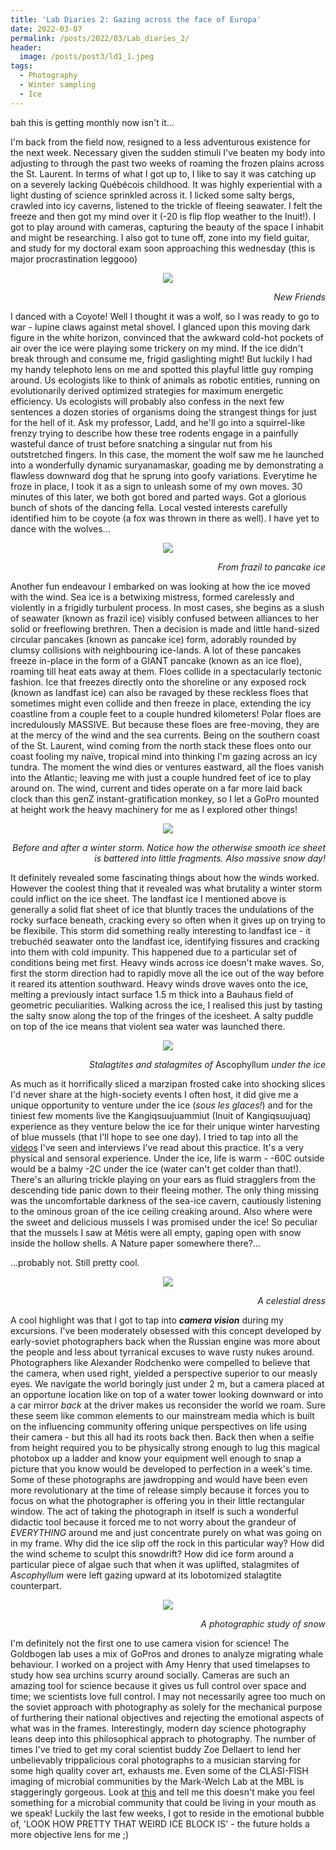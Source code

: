 ```yaml
---
title: 'Lab Diaries 2: Gazing across the face of Europa'
date: 2022-03-07
permalink: /posts/2022/03/Lab_diaries_2/
header: 
  image: /posts/post3/ld1_1.jpeg
tags:
  - Photography
  - Winter sampling
  - Ice
---
```


bah this is getting monthly now isn't it... 

I'm back from the field now, resigned to a less adventurous existence for the next week. Necessary given the sudden stimuli I've beaten my body into adjusting to through the past two weeks of roaming the frozen plains across the St. Laurent. In terms of what I got up to, I like to say it was catching up on a severely lacking Québécois childhood. It was highly experiential with a light dusting of science sprinkled across it. I licked some salty bergs, crawled into icy caverns, listened to the trickle of fleeing seawater. I felt the freeze and then got my mind over it (-20 is flip flop weather to the Inuit!). I got to play around with cameras, capturing the beauty of the space I inhabit and might be researching. I also got to tune off, zone into my field guitar, and study for my doctoral exam soon approaching this wednesday (this is major procrastination leggooo)

<p align="center" width="100%">
<img src="/images/posts/post3/ld2_2.png">
<figcaption align="right"><i>New Friends</i></figcaption>
</p>

I danced with a Coyote! Well I thought it was a wolf, so I was ready to go to war - lupine claws against metal shovel. I glanced upon this moving dark figure in the white horizon, convinced that the awkward cold-hot pockets of air over the ice were playing some trickery on my mind. If the ice didn't break through and consume me, frigid gaslighting might! But luckily I had my handy telephoto lens on me and spotted this playful little guy romping around. Us ecologists like to think of animals as robotic entities, running on evolutionarily derived optimized strategies for maximum energetic efficiency. Us ecologists will probably also confess in the next few sentences a dozen stories of organisms doing the strangest things for just for the hell of it. Ask my professor, Ladd, and he'll go into a squirrel-like frenzy trying to describe how these tree rodents engage in a painfully wasteful dance of trust before snatching a singular nut from his outstretched fingers. In this case, the moment the wolf saw me he launched into a wonderfully dynamic suryanamaskar, goading me by demonstrating a flawless downward dog that he sprung into goofy variations. Everytime he froze in place, I took it as a sign to unleash some of my own moves. 30 minutes of this later, we both got bored and parted ways. Got a glorious bunch of shots of the dancing fella. Local vested interests carefully identified him to be coyote (a fox was thrown in there as well). I have yet to dance with the wolves...

<p align="center" width="100%">
<img src="/images/posts/post3/ld2_3.jpeg">
<figcaption align="right"><i>From frazil to pancake ice</i></figcaption>
</p>

Another fun endeavour I embarked on was looking at how the ice moved with the wind. Sea ice is a betwixing mistress, formed carelessly and violently in a frigidly turbulent process. In most cases, she begins as a slush of seawater (known as frazil ice) visibly confused between alliances to her solid or freeflowing brethren. Then a decision is made and little hand-sized circular pancakes (known as pancake ice) form, adorably rounded by clumsy collisions with neighbouring ice-lands. A lot of these pancakes freeze in-place in the form of a GIANT pancake (known as an ice floe), roaming till heat eats away at them. Floes collide in a spectacularly tectonic fashion. Ice that freezes directly onto the shoreline or any exposed rock (known as landfast ice) can also be ravaged by these reckless floes that sometimes might even collide and then freeze in place, extending the icy coastline from a couple feet to a couple hundred kilometers! Polar floes are incredulously MASSIVE. But because these floes are free-moving, they are at the mercy of the wind and the sea currents. Being on the southern coast of the St. Laurent, wind coming from the north stack these floes onto our coast fooling my naïve, tropical mind into thinking I'm gazing across an icy tundra. The moment the wind dies or ventures eastward, all the floes vanish into the Atlantic; leaving me with just a couple hundred feet of ice to play around on. The wind, current and tides operate on a far more laid back clock than this genZ instant-gratification monkey, so I let a GoPro mounted at height work the heavy machinery for me as I explored other things!

<p align="center" width="100%">
<img src="/images/posts/post3/ld2_4.png">
<figcaption align="right"><i>Before and after a winter storm. Notice how the otherwise smooth ice sheet is battered into little fragments. Also massive snow day!</i></figcaption>
</p>

It definitely revealed some fascinating things about how the winds worked. However the coolest thing that it revealed was what brutality a winter storm could inflict on the ice sheet. The landfast ice I mentioned above is generally a solid flat sheet of ice that bluntly traces the undulations of the rocky surface beneath, cracking every so often when it gives up on trying to be flexibile. This storm did something really interesting to landfast ice - it trebuchéd seawater onto the landfast ice, identifying fissures and cracking into them with cold impunity. This happened due to a particular set of conditions being met first. Heavy winds across ice doesn't make waves. So, first the storm direction had to rapidly move all the ice out of the way before it reared its attention southward. Heavy winds drove waves onto the ice, melting a previously intact surface 1.5 m thick into a Bauhaus field of geometric peculiarities. Walking across the ice, I realised this just by tasting the salty snow along the top of the fringes of the icesheet. A salty puddle on top of the ice means that violent sea water was launched there. 

<p align="center" width="100%">
<img src="/images/posts/post3/ld2_5.jpeg">
<figcaption align="right"><i>Stalagtites and stalagmites of </i>Ascophyllum<i> under the ice</i></figcaption>
</p>


As much as it horrifically sliced a marzipan frosted cake into shocking slices I'd never share at the high-society events I often host, it did give me a unique opportunity to venture under the ice (<i>sous les glaces!</i>) and for the tiniest few moments live the Kangiqsuujuammiut (Inuit of Kangiqsuujuaq) experience as they venture below the ice for their unique winter harvesting of blue mussels (that I'll hope to see one day). I tried to tap into all the <a href='https://youtu.be/Uz-yj9gDo6U'>videos</a> I've seen and interviews I've read about this practice. It's a very physical and sensoral experience. Under the ice, life is warm - -60C outside would be a balmy -2C under the ice (water can't get colder than that!). There's an alluring trickle playing on your ears as fluid stragglers from the descending tide panic down to their fleeing mother. The only thing missing was the uncomfortable darkness of the sea-ice cavern, cautiously listening to the ominous groan of the ice ceiling creaking around. Also where were the sweet and delicious mussels I was promised under the ice! So peculiar that the mussels I saw at Métis were all empty, gaping open with snow inside the hollow shells. A Nature paper somewhere there?... 

...probably not. Still pretty cool. 


<p align="center" width="100%">
<img src="/images/posts/post3/ld2_6.jpeg">
<figcaption align="right"><i>A celestial dress</i></figcaption>
</p>

A cool highlight was that I got to tap into <b><i>camera vision</b></i> during my excursions. I've been moderately obsessed with this concept developed by early-soviet photographers back when the Russian engine was more about the people and less about tyrranical excuses to wave rusty nukes around. Photographers like Alexander Rodchenko were compelled to believe that the camera, when used right, yielded a perspective superior to our measly eyes. We navigate the world boringly just under 2 m, but a camera placed at an opportune location like on top of a water tower looking downward or into a car mirror <i>back</i> at the driver makes us reconsider the world we roam. Sure these seem like common elements to our mainstream media which is built on the influencing community offering unique perspectives on life using their camera - but this all had its roots back then. Back then when a selfie from height required you to be physically strong enough to lug this magical photobox up a ladder and know your equipment well enough to snap a picture that you know would be developed to perfection in a week's time. Some of these photographs are jawdropping and would have been even more revolutionary at the time of release simply because it forces you to focus on what the photographer is offering you in their little rectangular window. The act of taking the photograph in itself is such a wonderful didactic tool because it forced me to not worry about the grandeur of <i>EVERYTHING</i> around me and just concentrate purely on what was going on in my frame. Why did the ice slip off the rock in this particular way? How did the wind scheme to sculpt this snowdrift? How did ice form around a particular piece of algae such that when it was uplifted, stalagmites of <i>Ascophyllum</i> were left gazing upward at its lobotomized stalagtite counterpart. 

<p align="center" width="100%">
<img src="/images/posts/post3/ld2_7.png">
<figcaption align="right"><i>A photographic study of snow</i></figcaption>
</p>

I'm definitely not the first one to use camera vision for science! The Goldbogen lab uses a mix of GoPros and drones to analyze migrating whale behaviour. I worked on a project with Amy Henry that used timelapses to study how sea urchins scurry around socially. Cameras are such an amazing tool for science because it gives us full control over space and time; we scientists love full control. I may not necessarily agree too much on the soviet approach with photography as solely for the mechanical purpose of furthering their national objectives and rejecting the emotional aspects of what was in the frames. Interestingly, modern day science photography leans deep into this philosophical apprach to photography. The number of times I've tried to get my coral scientist buddy Zoe Dellaert to lend her unbelievably trippalicious coral photographs to a musician starving for some high quality cover art, exhausts me. Even some of the CLASI-FISH imaging of microbial communities by the Mark-Welch Lab at the MBL is staggeringly gorgeous. Look at <a href='https://www.pnas.org/doi/10.1073/pnas.1522149113#fig03'>this</a> and tell me this doesn't make you feel something for a microbial community that could be living in your mouth as we speak! Luckily the last few weeks, I got to reside in the emotional bubble of, 'LOOK HOW PRETTY THAT WEIRD ICE BLOCK IS' - the future holds a more objective lens for me ;)